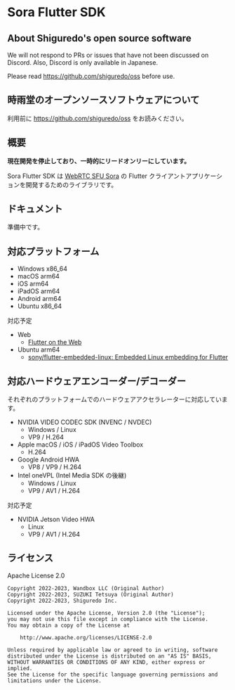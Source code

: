 # Sora Flutter SDK

## About Shiguredo's open source software

We will not respond to PRs or issues that have not been discussed on Discord. Also, Discord is only available in Japanese.

Please read https://github.com/shiguredo/oss before use.

## 時雨堂のオープンソースソフトウェアについて

利用前に https://github.com/shiguredo/oss をお読みください。

## 概要

**現在開発を停止しており、一時的にリードオンリーにしています。**

Sora Flutter SDK は [WebRTC SFU Sora](https://sora.shiguredo.jp) の Flutter クライアントアプリケーションを開発するためのライブラリです。

## ドキュメント

準備中です。

## 対応プラットフォーム

- Windows x86_64
- macOS arm64
- iOS arm64
- iPadOS arm64
- Android arm64
- Ubuntu x86_64

対応予定

- Web
    - [Flutter on the Web](https://flutter.dev/multi-platform/web)
- Ubuntu arm64
    - [sony/flutter\-embedded\-linux: Embedded Linux embedding for Flutter](https://github.com/sony/flutter-embedded-linux)

## 対応ハードウェアエンコーダー/デコーダー

それぞれのプラットフォームでのハードウェアアクセラレーターに対応しています。

- NVIDIA VIDEO CODEC SDK (NVENC / NVDEC)
    - Windows / Linux
    - VP9 / H.264
- Apple macOS / iOS / iPadOS Video Toolbox
    - H.264
- Google Android HWA
    - VP8 / VP9 / H.264
- Intel oneVPL (Intel Media SDK の後継)
    - Windows / Linux
    - VP9 / AV1 / H.264

対応予定

- NVIDIA Jetson Video HWA
    - Linux
    - VP9 / AV1 / H.264

## ライセンス

Apache License 2.0

```
Copyright 2022-2023, Wandbox LLC (Original Author)
Copyright 2022-2023, SUZUKI Tetsuya (Original Author)
Copyright 2022-2023, Shiguredo Inc.

Licensed under the Apache License, Version 2.0 (the "License");
you may not use this file except in compliance with the License.
You may obtain a copy of the License at

    http://www.apache.org/licenses/LICENSE-2.0

Unless required by applicable law or agreed to in writing, software
distributed under the License is distributed on an "AS IS" BASIS,
WITHOUT WARRANTIES OR CONDITIONS OF ANY KIND, either express or implied.
See the License for the specific language governing permissions and
limitations under the License.
```
